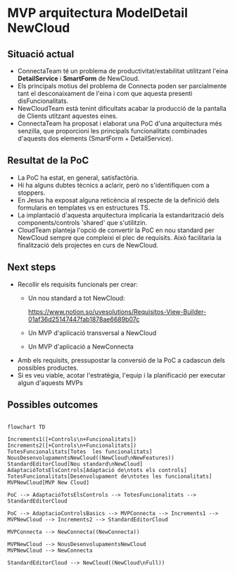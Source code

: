 # MVP arquitectura ModelDetail NewCloud


## Situació actual

- ConnectaTeam té un problema de productivitat/estabilitat utilitzant l'eina __DetailService__ i __SmartForm__ de NewCloud. 
- Els principals motius del problema de Connecta poden ser parcialmente tant el desconaixament de l'eina i com que aquesta presenti disFuncionalitats.
- NewCloudTeam està tenint dificultats acabar la producció de la pantalla de Clients utitzant aquestes eines. 
- ConnectaTeam ha proposat i elaborat una PoC d'una arquitectura més senzilla, que proporcioni les principals funcionalitats combinades d'aquests dos elements (SmartForm + DetailService).

## Resultat de la PoC

- La PoC ha estat, en general, satisfactòria. 
- Hi ha alguns dubtes tècnics a aclarir, però no s'identifiquen com a stoppers. 
- En Jesus ha exposat alguna reticència al respecte de la definició dels formularis en templates vs en estructures TS. 
- La implantació d'aquesta arquitectura implicaria la estandarització dels components/controls 'shared' que s'utilitzin.
- CloudTeam planteja l'opció de convertir la PoC en nou standard per NewCloud sempre que compleixi el plec de requisits. Això facilitaria la finalització dels projectes en curs de NewCloud.

## Next steps

- Recollir els requisits funcionals per crear:
    - Un nou standard a tot NewCloud: 
        
        https://www.notion.so/uvesolutions/Requisitos-View-Builder-01af36d25147447fab1878ae6689b07c
    - Un MVP d'aplicació transversal a NewCloud
    - Un MVP d'aplicació a NewConnecta
- Amb els requisits, pressupostar la conversió de la PoC a cadascun dels possibles productes.
- Si es veu viable, acotar l'estratègia, l'equip i la planificació per executar algun d'aquests MVPs

## Possibles outcomes


```mermaid

flowchart TD

Increments1([+Controls\n+Funcionalitats])
Increments2([+Controls\n+Funcionalitats])
TotesFuncionalitats[Totes  les funcionalitats]
NousDesenvolupamentsNewCloud((NewCloud\nNewFeatures))
StandardEditorCloud[Nou standard\nNewCloud]
AdaptacióTotsElsControls[Adaptació de\ntots els controls]
TotesFuncionalitats[Desenvolupament de\ntotes les funcionalitats]
MVPNewCloud[MVP New Cloud]

PoC --> AdaptacióTotsElsControls --> TotesFuncionalitats --> StandardEditorCloud

PoC --> AdaptacioControlsBasics --> MVPConnecta --> Increments1 --> MVPNewCloud --> Increments2 --> StandardEditorCloud

MVPConnecta --> NewConnecta((NewConnecta))

MVPNewCloud --> NousDesenvolupamentsNewCloud
MVPNewCloud --> NewConnecta

StandardEditorCloud --> NewCloud((NewCloud\nFull))

```
